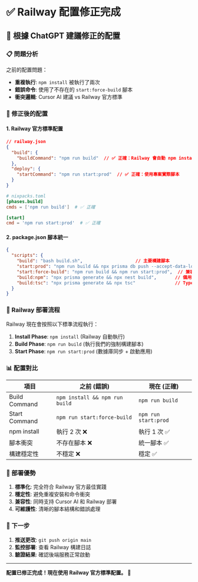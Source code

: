 # ✅ Railway 配置修正完成

## 🎯 根據 ChatGPT 建議修正的配置

### 📋 問題分析

之前的配置問題：
- **重複執行**: `npm install` 被執行了兩次
- **錯誤命令**: 使用了不存在的 `start:force-build` 腳本
- **衝突邏輯**: Cursor AI 建議 vs Railway 官方標準

### 🔧 修正後的配置

#### 1. **Railway 官方標準配置**

```json
// railway.json
{
  "build": {
    "buildCommand": "npm run build"  // ✅ 正確：Railway 會自動 npm install
  },
  "deploy": {
    "startCommand": "npm run start:prod"  // ✅ 正確：使用專案實際腳本
  }
}
```

```toml
# nixpacks.toml
[phases.build]
cmds = ['npm run build']  # ✅ 正確

[start]
cmd = 'npm run start:prod'  # ✅ 正確
```

#### 2. **package.json 腳本統一**

```json
{
  "scripts": {
    "build": "bash build.sh",                    // 主要構建腳本
    "start:prod": "npm run build && npx prisma db push --accept-data-loss && node dist/main.js",
    "start:force-build": "npm run build && npm run start:prod",  // 兼容 Cursor AI
    "build:npm": "npx prisma generate && npx nest build",       // 備用構建
    "build:tsc": "npx prisma generate && npx tsc"               // TypeScript 備用
  }
}
```

### 🎯 Railway 部署流程

Railway 現在會按照以下標準流程執行：

1. **Install Phase**: `npm install` (Railway 自動執行)
2. **Build Phase**: `npm run build` (執行我們的強制構建腳本)
3. **Start Phase**: `npm run start:prod` (數據庫同步 + 啟動應用)

### 📊 配置對比

| 項目 | 之前 (錯誤) | 現在 (正確) |
|------|------------|------------|
| Build Command | `npm install && npm run build` | `npm run build` |
| Start Command | `npm run start:force-build` | `npm run start:prod` |
| npm install | 執行 2 次 ❌ | 執行 1 次 ✅ |
| 腳本衝突 | 不存在腳本 ❌ | 統一腳本 ✅ |
| 構建穩定性 | 不穩定 ❌ | 穩定 ✅ |

### 🚀 部署優勢

1. **標準化**: 完全符合 Railway 官方最佳實踐
2. **穩定性**: 避免重複安裝和命令衝突
3. **兼容性**: 同時支持 Cursor AI 和 Railway 部署
4. **可維護性**: 清晰的腳本結構和錯誤處理

### 📝 下一步

1. **推送更改**: `git push origin main`
2. **監控部署**: 查看 Railway 構建日誌
3. **驗證結果**: 確認後端服務正常啟動

---

**配置已修正完成！現在使用 Railway 官方標準配置。** 🎉
